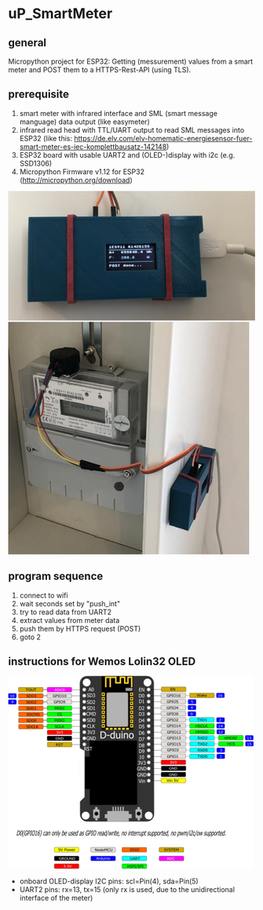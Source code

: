 # uP_SmartMeter
## general
Micropython project for ESP32:
Getting (messurement) values from a smart meter and POST them to a HTTPS-Rest-API (using TLS).

## prerequisite
1. smart meter with infrared interface and SML (smart message manguage) data output (like easymeter)
2. infrared read head with TTL/UART output to read SML messages into ESP32 (like this: https://de.elv.com/elv-homematic-energiesensor-fuer-smart-meter-es-iec-komplettbausatz-142148)
3. ESP32 board with usable UART2 and (OLED-)display with i2c (e.g. SSD1306)
4. Micropython Firmware v1.12 for ESP32 (http://micropython.org/download)

![reading data](pics/data_read.jpg) ![meter installation](pics/meter_case_IR-Head.jpg)

## program sequence
1. connect to wifi
2. wait seconds set by "push_int"
3. try to read data from UART2 
4. extract values from meter data
5. push them by HTTPS request (POST)
6. goto 2

## instructions for Wemos Lolin32 OLED
![Pinout Wemos32](pics/Wemos-ESP32-OLED.png)
- onboard OLED-display I2C pins: scl=Pin(4), sda=Pin(5)
- UART2 pins: rx=13, tx=15 (only rx is used, due to the unidirectional interface of the meter)

